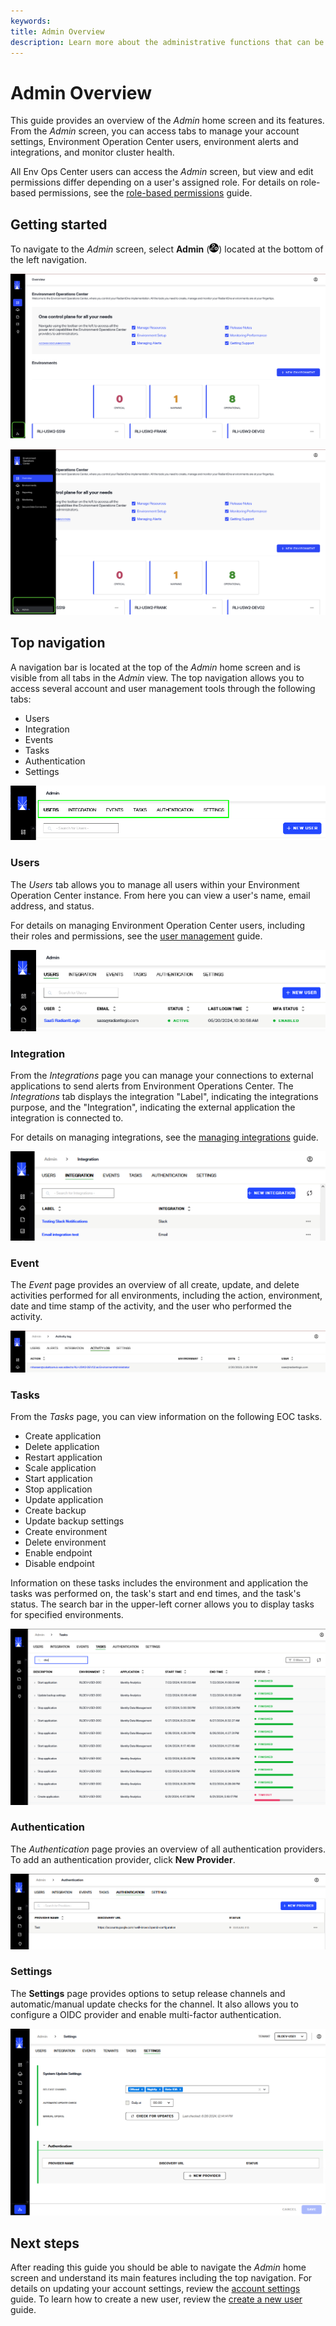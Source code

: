 ```yaml
---
keywords:
title: Admin Overview
description: Learn more about the administrative functions that can be performed in the Environment Operations Center. This includes how you can access tabs to manage your account settings, Environment Operation Center users, environment alerts and integrations, and monitor cluster health.
---
```

# Admin Overview

This guide provides an overview of the *Admin* home screen and its features. From the *Admin* screen, you can access tabs to manage your account settings, Environment Operation Center users, environment alerts and integrations, and monitor cluster health.

All Env Ops Center users can access the *Admin* screen, but view and edit permissions differ depending on a user's assigned role. For details on role-based permissions, see the [role-based permissions](role-based-permission/role-based-permissions.md) guide.

## Getting started

To navigate to the *Admin* screen, select **Admin** (![image description](images/icon-admin.png)) located at the bottom of the left navigation.

![image description](images/admin.png)

![image description](images/admin2.png)

## Top navigation

A navigation bar is located at the top of the *Admin* home screen and is visible from all tabs in the *Admin* view. The top navigation allows you to access several account and user management tools through the following tabs:

- Users
- Integration
- Events
- Tasks
- Authentication
- Settings

![image description](images/top-nav.png)

### Users

The *Users* tab allows you to manage all users within your Environment Operation Center instance. From here you can view a user's name, email address, and status.

For details on managing Environment Operation Center users, including their roles and permissions, see the [user management](user-management/create-user.md) guide.

![image description](images/users-tab.png)

### Integration

From the *Integrations* page you can manage your connections to external applications to send alerts from Environment Operations Center. The *Integrations* tab displays the integration "Label", indicating the integrations purpose, and the "Integration", indicating the external application the integration is connected to.

For details on managing integrations, see the [managing integrations](integrations/manage-integrations.md) guide.

![image description](images/integration-tab.png)

### Event

The *Event* page provides an overview of all create, update, and delete activities performed for all environments, including the action, environment, date and time stamp of the activity, and the user who performed the activity.

![image description](images/activity-log-tab.png)

### Tasks

From the *Tasks* page, you can view information on the following EOC tasks.

- Create application
- Delete application
- Restart application
- Scale application
- Start application
- Stop application
- Update application
- Create backup
- Update backup settings
- Create environment
- Delete environment
- Enable endpoint
- Disable endpoint

Information on these tasks includes the environment and application the tasks was performed on, the task's start and end times, and the task's status. The search bar in the upper-left corner allows you to display tasks for specified environments. 

![image description](images/tasks.png)

### Authentication

The *Authentication* page provies an overview of all authentication providers. To add an authentication provider, click **New Provider**. 

![image description](images/authentication.png)

### Settings

The **Settings** page provides options to setup release channels and automatic/manual update checks for the channel. It also allows you to configure a OIDC provider and enable multi-factor authentication. 

![image description](images/settings-tab.png)

## Next steps

After reading this guide you should be able to navigate the *Admin* home screen and understand its main features including the top navigation. For details on updating your account settings, review the [account settings](account-settings/update-account.md) guide. To learn how to create a new user, review the [create a new user](user-management/create-user.md) guide.
